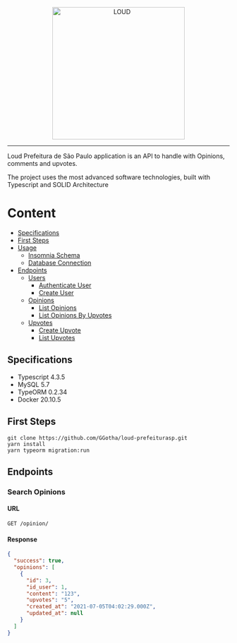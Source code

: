 <p align="center">
  <a href="https://nodejs.org/">
    <img
      alt="LOUD"
      src="https://elasticbeanstalk-us-east-1-909474674380.s3.amazonaws.com/strapi-uploads//loud_icon_33cc0a4b1c.png"
      width="300"
    />
  </a>
</p>
<hr>

Loud Prefeitura de São Paulo application is an API to handle with Opinions, comments and upvotes.

The project uses the most advanced software technologies, built with Typescript and SOLID Architecture

# Content

- [Specifications](#specifications)
- [First Steps](#first-steps)
- [Usage](#release-types)
  - [Insomnia Schema]()
  - [Database Connection]()
- [Endpoints](#release-types)
  - [Users](#download)
    - [Authenticate User](#list)
    - [Create User](#)
  - [Opinions](#download)
    - [List Opinions](#list)
    - [List Opinions By Upvotes](#)
  - [Upvotes](#download)
    - [Create Upvote](#list)
    - [List Upvotes](#)

## Specifications

- Typescript 4.3.5
- MySQL 5.7
- TypeORM 0.2.34
- Docker 20.10.5

## First Steps

    git clone https://github.com/GGotha/loud-prefeiturasp.git
    yarn install
    yarn typeorm migration:run

## Endpoints

### Search Opinions

#### URL

`GET /opinion/`

#### Response

```json
{
  "success": true,
  "opinions": [
    {
      "id": 3,
      "id_user": 1,
      "content": "123",
      "upvotes": "5",
      "created_at": "2021-07-05T04:02:29.000Z",
      "updated_at": null
    }
  ]
}
```
